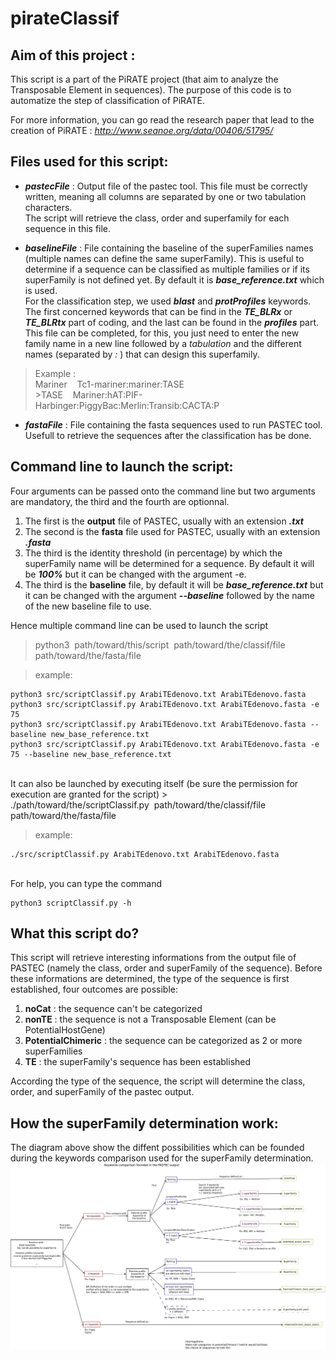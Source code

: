 # pirateClassif

## Aim of this project :

This script is a part of the PiRATE project (that aim to analyze the Transposable Element in sequences).
The purpose of this code is to automatize the step of classification of PiRATE.

For more information, you can go read the research paper that lead to the creation of PiRATE :
_http://www.seanoe.org/data/00406/51795/_

## Files used for this script:
* ***pastecFile*** : Output file of the pastec tool. This file must be correctly written, meaning all columns are separated by one or two tabulation characters.  
The script will retrieve the class, order and superfamily for each sequence in this file.

* ***baselineFile*** : File containing the baseline of the superFamilies names (multiple names can define the same superFamily). This is useful to determine if a sequence can be classified as multiple families or if its superFamily is not defined yet. By default it is ***base&#95;reference.txt*** which is used.  
For the classification step, we used ***blast*** and ***protProfiles*** keywords. The first concerned keywords that can be find in the ***TE&#95;BLRx*** or ***TE&#95;BLRtx*** part of coding, and the last can be found in the ***profiles*** part.  
This file can be completed, for this, you just need to enter the new family name in a new line followed by a _tabulation_ and the different names (separated by _:_ ) that can design this superfamily.  
> Example :  
> Mariner&nbsp;&nbsp;&nbsp;&nbsp;Tc1-mariner:mariner:TASE  
> &gt;TASE&nbsp;&nbsp;&nbsp;&nbsp;Mariner:hAT:PIF-Harbinger:PiggyBac:Merlin:Transib:CACTA:P

* ***fastaFile*** : File containing the fasta sequences used to run PASTEC tool. Usefull to retrieve the sequences after the classification has be done.


## Command line to launch the script:
Four arguments can be passed onto the command line but two arguments are mandatory, the third and the fourth are optionnal.
1. The first is the **output** file of PASTEC, usually with an extension ***.txt***
2. The second is the **fasta** file used for PASTEC, usually with an extension ***.fasta***
3. The third is the identity threshold (in percentage) by which the superFamily name will be determined for a sequence. By default it will be ***100&#37;*** but it can be changed with the argument -e.
4. The third is the **baseline** file, by default it will be ***base&#95;reference.txt*** but it can be changed with the argument ***--baseline*** followed by the name of the new baseline file to use.

Hence multiple command line can be used to launch the script
>python3&nbsp;&nbsp;path/toward/this/script&nbsp;&nbsp;path/toward/the/classif/file  path/toward/the/fasta/file

>example:


~~~{bash}
python3 src/scriptClassif.py ArabiTEdenovo.txt ArabiTEdenovo.fasta
python3 src/scriptClassif.py ArabiTEdenovo.txt ArabiTEdenovo.fasta -e 75
python3 src/scriptClassif.py ArabiTEdenovo.txt ArabiTEdenovo.fasta --baseline new_base_reference.txt
python3 src/scriptClassif.py ArabiTEdenovo.txt ArabiTEdenovo.fasta -e 75 --baseline new_base_reference.txt
~~~



</br>
It can also be launched by executing itself (be sure the permission for execution are granted for the script)
> ./path/toward/the/scriptClassif.py&nbsp;&nbsp;path/toward/the/classif/file path/toward/the/fasta/file

>example:

~~~{bash}
./src/scriptClassif.py ArabiTEdenovo.txt ArabiTEdenovo.fasta
~~~

</br>
For help, you can type the command

~~~{bash}
python3 scriptClassif.py -h
~~~


## What this script do?
This script will retrieve interesting informations from the output file of PASTEC (namely the class, order and superFamily of the sequence).
Before these informations are determined, the type of the sequence is first established, four outcomes are possible:
1. **noCat** : the sequence can't be categorized
2. **nonTE** : the sequence is not a Transposable Element (can be PotentialHostGene)
3. **PotentialChimeric** : the sequence can be categorized as 2 or more superFamilies
4. **TE** : the superFamily's sequence has been established

According the type of the sequence, the script will determine the class, order, and superFamily of the pastec output.

## How the superFamily determination work:
The diagram above show the diffent possibilities which can be founded during the keywords comparison used for the superFamily determination.
![Comparison](./diagrammes/Diagramme_comparaison_superfamille_en.jpeg)
